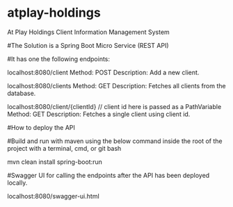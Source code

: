 # atplay-holdings
At Play Holdings Client Information Management System

#The Solution is a Spring Boot Micro Service (REST API)

#It has one the following endpoints:

localhost:8080/client
Method: POST
Description: Add a new client.

localhost:8080/clients
Method: GET
Description: Fetches all clients from the database.

localhost:8080/client/{clientId}     // client id here is passed as a PathVariable
Method: GET
Description: Fetches a single client using client id.

#How to deploy the API

#Build and run with maven using the below command inside the root of the project with a terminal, cmd, or git bash

mvn clean install spring-boot:run

#Swagger UI for calling the endpoints after the API has been deployed locally.

localhost:8080/swagger-ui.html


